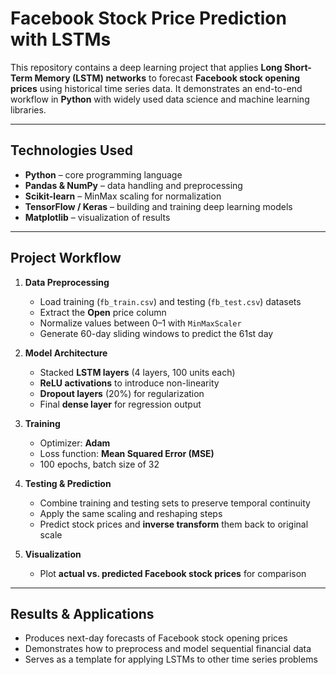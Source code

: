 # Facebook Stock Price Prediction with LSTMs  

This repository contains a deep learning project that applies **Long Short-Term Memory (LSTM) networks** to forecast **Facebook stock opening prices** using historical time series data. It demonstrates an end-to-end workflow in **Python** with widely used data science and machine learning libraries.  

---

## Technologies Used  
- **Python** – core programming language  
- **Pandas & NumPy** – data handling and preprocessing  
- **Scikit-learn** – MinMax scaling for normalization  
- **TensorFlow / Keras** – building and training deep learning models  
- **Matplotlib** – visualization of results  

---

## Project Workflow  
1. **Data Preprocessing**  
   - Load training (`fb_train.csv`) and testing (`fb_test.csv`) datasets  
   - Extract the **Open** price column  
   - Normalize values between 0–1 with `MinMaxScaler`  
   - Generate 60-day sliding windows to predict the 61st day  

2. **Model Architecture**  
   - Stacked **LSTM layers** (4 layers, 100 units each)  
   - **ReLU activations** to introduce non-linearity  
   - **Dropout layers** (20%) for regularization  
   - Final **dense layer** for regression output  

3. **Training**  
   - Optimizer: **Adam**  
   - Loss function: **Mean Squared Error (MSE)**  
   - 100 epochs, batch size of 32  

4. **Testing & Prediction**  
   - Combine training and testing sets to preserve temporal continuity  
   - Apply the same scaling and reshaping steps  
   - Predict stock prices and **inverse transform** them back to original scale  

5. **Visualization**  
   - Plot **actual vs. predicted Facebook stock prices** for comparison  

---

## Results & Applications  
- Produces next-day forecasts of Facebook stock opening prices  
- Demonstrates how to preprocess and model sequential financial data  
- Serves as a template for applying LSTMs to other time series problems  
  

